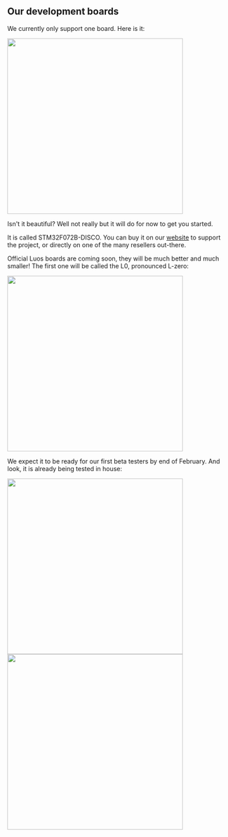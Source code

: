 ## Our development boards

We currently only support one board. Here is it:

<img src="https://media.digikey.com/Photos/STMicro%20Photos/STM32F072B-DISCO.JPG" width="400px">

Isn't it beautiful? Well not really but it will do for now to get you started.

It is called STM32F072B-DISCO. You can buy it on our [website](https://www.luos.io/product/stm32f0-disco/) to support the project, or directly on one of the many resellers out-there.

Official Luos boards are coming soon, they will be much better and much smaller! The first one will be called the L0, pronounced L-zero:

<img src="https://www.luos.io/wp-content/uploads/sites/6/2017/12/l0-spec.png" width="400px">

We expect it to be ready for our first beta testers by end of February. And look, it is already being tested in house:

<img src="https://www.pollen-robotics.com/uploads/tutorials/00/dev_board_vs_Lzero.jpg" width="400px">

<img src="https://www.pollen-robotics.com/uploads/tutorials/00/Lzero_in_development.jpg" width="400px">
